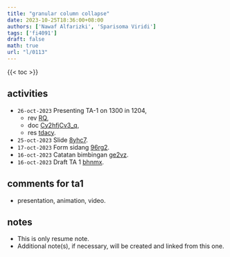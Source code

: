 ```yaml
---
title: "granular column collapse"
date: 2023-10-25T18:36:00+08:00
authors: ['Nawaf Alfarizki', 'Sparisoma Viridi']
tags: ['fi4091']
draft: false
math: true
url: "l/0113"
---
```

{{< toc >}}


## activities
+ `26-oct-2023` Presenting TA-1 on 1300 in 1204,
  - rev [RQ](https://www.itb.ac.id/staf/profil/muhammad-rizqie-arbie),
  - doc [Cy2hfjCv3_q](https://www.instagram.com/p/Cy2hfjCv3_q/),
  - res [tdacy](https://osf.io/tdacy).
+ `25-oct-2023` Slide [8yhc7](https://osf.io/8yhc7).
+ `17-oct-2023` Form sidang [96rg2](https://osf.io/96rg2).
+ `16-oct-2023` Catatan bimbingan [ge2vz](https://osf.io/ge2vz).
+ `16-oct-2023` Draft TA 1 [bhnmx](https://osf.io/bhnmx).


## comments for ta1
+ presentation, animation, video.


## notes
+ This is only resume note.
+ Additional note(s), if necessary, will be created and linked from this one.
